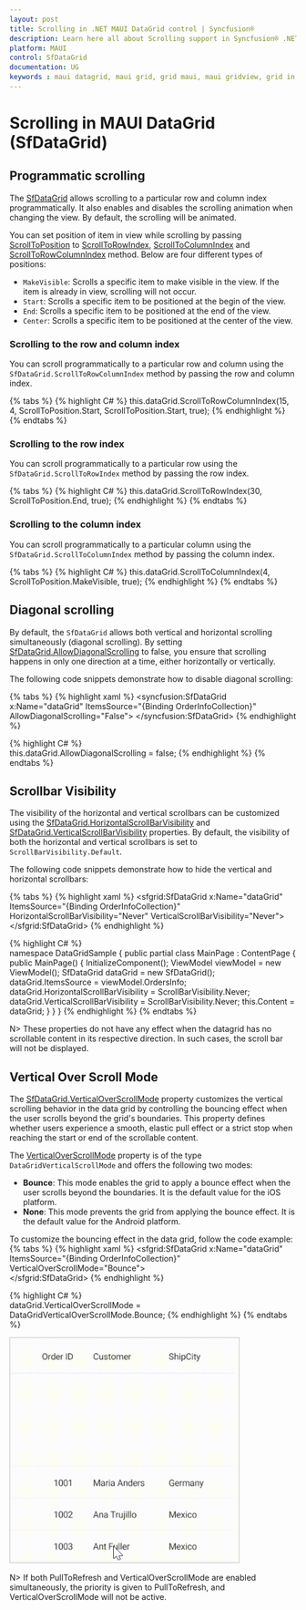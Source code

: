 ```yaml
---
layout: post
title: Scrolling in .NET MAUI DataGrid control | Syncfusion®
description: Learn here all about Scrolling support in Syncfusion® .NET MAUI DataGrid (SfDataGrid) control and more.
platform: MAUI
control: SfDataGrid
documentation: UG
keywords : maui datagrid, maui grid, grid maui, maui gridview, grid in maui, .net maui datagrid, .net maui grid, .net grid maui, .net maui scrolling, maui scrolling
---
```


# Scrolling in MAUI DataGrid (SfDataGrid)

## Programmatic scrolling

The [SfDataGrid](https://help.syncfusion.com/cr/maui/Syncfusion.Maui.DataGrid.SfDataGrid.html) allows scrolling to a particular row and column index programmatically. It also enables and disables the scrolling animation when changing the view. By default, the scrolling will be animated.

You can set position of item in view while scrolling by passing [ScrollToPosition](https://learn.microsoft.com/en-us/dotnet/api/microsoft.maui.controls.scrolltoposition?view=net-maui-6.0) to [ScrollToRowIndex](https://help.syncfusion.com/cr/maui/Syncfusion.Maui.DataGrid.SfDataGrid.html#Syncfusion_Maui_DataGrid_SfDataGrid_ScrollToRowIndex_System_Int32_Microsoft_Maui_Controls_ScrollToPosition_System_Boolean_), [ScrollToColumnIndex](https://help.syncfusion.com/cr/maui/Syncfusion.Maui.DataGrid.SfDataGrid.html#Syncfusion_Maui_DataGrid_SfDataGrid_ScrollToColumnIndex_System_Int32_Microsoft_Maui_Controls_ScrollToPosition_System_Boolean_) and [ScrollToRowColumnIndex](https://help.syncfusion.com/cr/maui/Syncfusion.Maui.DataGrid.SfDataGrid.html#Syncfusion_Maui_DataGrid_SfDataGrid_ScrollToRowColumnIndex_System_Int32_System_Int32_Microsoft_Maui_Controls_ScrollToPosition_Microsoft_Maui_Controls_ScrollToPosition_System_Boolean_) method. Below are four different types of positions:

* `MakeVisible`: Scrolls a specific item to make visible in the view. If the item is already in view, scrolling will not occur.
* `Start`: Scrolls a specific item to be positioned at the begin of the view.
* `End`: Scrolls a specific item to be positioned at the end of the view.
* `Center`: Scrolls a specific item to be positioned at the center of the view.

### Scrolling to the row and column index

You can scroll programmatically to a particular row and column using the `SfDataGrid.ScrollToRowColumnIndex` method by passing the row and column index.

{% tabs %}
{% highlight C# %}
this.dataGrid.ScrollToRowColumnIndex(15, 4, ScrollToPosition.Start, ScrollToPosition.Start, true);
{% endhighlight %}
{% endtabs %}

### Scrolling to the row index

You can scroll programmatically to a particular row using the `SfDataGrid.ScrollToRowIndex` method by passing the row index.

{% tabs %}
{% highlight C# %}
this.dataGrid.ScrollToRowIndex(30, ScrollToPosition.End, true);
{% endhighlight %}
{% endtabs %}

### Scrolling to the column index

You can scroll programmatically to a particular column using the `SfDataGrid.ScrollToColumnIndex` method by passing the column index.

{% tabs %}
{% highlight C# %}
this.dataGrid.ScrollToColumnIndex(4, ScrollToPosition.MakeVisible, true);
{% endhighlight %}
{% endtabs %}

## Diagonal scrolling

By default, the `SfDataGrid` allows both vertical and horizontal scrolling simultaneously (diagonal scrolling). By setting [SfDataGrid.AllowDiagonalScrolling](https://help.syncfusion.com/cr/maui/Syncfusion.Maui.DataGrid.SfDataGrid.html#Syncfusion_Maui_DataGrid_SfDataGrid_AllowDiagonalScrolling) to false, you ensure that scrolling happens in only one direction at a time, either horizontally or vertically.

The following code snippets demonstrate how to disable diagonal scrolling:

{% tabs %}
{% highlight xaml %}
<syncfusion:SfDataGrid x:Name="dataGrid"
                           ItemsSource="{Binding OrderInfoCollection}"
                           AllowDiagonalScrolling="False">
  </syncfusion:SfDataGrid>
{% endhighlight %}

{% highlight C# %}  
this.dataGrid.AllowDiagonalScrolling = false;
{% endhighlight %}
{% endtabs %}

## Scrollbar Visibility

The visibility of the horizontal and vertical scrollbars can be customized using the [SfDataGrid.HorizontalScrollBarVisibility](https://help.syncfusion.com/cr/maui/Syncfusion.Maui.DataGrid.SfDataGrid.html#Syncfusion_Maui_DataGrid_SfDataGrid_HorizontalScrollBarVisibilityProperty) and [SfDataGrid.VerticalScrollBarVisibility](https://help.syncfusion.com/cr/maui/Syncfusion.Maui.DataGrid.SfDataGrid.html#Syncfusion_Maui_DataGrid_SfDataGrid_VerticalScrollBarVisibilityProperty) properties. By default, the visibility of both the horizontal and vertical scrollbars is set to `ScrollBarVisibility.Default`.

The following code snippets demonstrate how to hide the vertical and horizontal scrollbars:

{% tabs %}
{% highlight xaml %}
    <sfgrid:SfDataGrid x:Name="dataGrid"                                       
                       ItemsSource="{Binding OrderInfoCollection}"         
                       HorizontalScrollBarVisibility="Never"
                       VerticalScrollBarVisibility="Never">   
    </sfgrid:SfDataGrid> 
{% endhighlight %}

{% highlight C# %}  
namespace DataGridSample
{
    public partial class MainPage : ContentPage
    {
        public MainPage()
        {
            InitializeComponent();
            ViewModel viewModel = new ViewModel();
            SfDataGrid dataGrid = new SfDataGrid();
            dataGrid.ItemsSource = viewModel.OrdersInfo;   
            dataGrid.HorizontalScrollBarVisibility = ScrollBarVisibility.Never;
            dataGrid.VerticalScrollBarVisibility = ScrollBarVisibility.Never;
            this.Content = dataGrid;
        }
    }
}
{% endhighlight %}
{% endtabs %}

N> These properties do not have any effect when the datagrid has no scrollable content in its respective direction. In such cases, the scroll bar will not be displayed.

## Vertical Over Scroll Mode

The [SfDataGrid.VerticalOverScrollMode](https://help.syncfusion.com/cr/maui/Syncfusion.Maui.DataGrid.SfDataGrid.html#Syncfusion_Maui_DataGrid_SfDataGrid_VerticalOverScrollMode) property customizes the vertical scrolling behavior in the data grid by controlling the bouncing effect when the user scrolls beyond the grid's boundaries. This property defines whether users experience a smooth, elastic pull effect or a strict stop when reaching the start or end of the scrollable content.

The [VerticalOverScrollMode](https://help.syncfusion.com/cr/maui/Syncfusion.Maui.DataGrid.SfDataGrid.html#Syncfusion_Maui_DataGrid_SfDataGrid_VerticalOverScrollMode) property is of the type `DataGridVerticalScrollMode` and offers the following two modes:

- **Bounce**: This mode enables the grid to apply a bounce effect when the user scrolls beyond the boundaries. It is the default value for the iOS platform.
- **None**: This mode prevents the grid from applying the bounce effect. It is the default value for the Android platform.

To customize the bouncing effect in the data grid, follow the code example:
{% tabs %}
{% highlight xaml %}
    <sfgrid:SfDataGrid x:Name="dataGrid"                                       
                       ItemsSource="{Binding OrderInfoCollection}"         
                       VerticalOverScrollMode="Bounce">   
    </sfgrid:SfDataGrid> 
{% endhighlight %}

{% highlight C# %}  
dataGrid.VerticalOverScrollMode = DataGridVerticalOverScrollMode.Bounce;
{% endhighlight %}
{% endtabs %}

 <img alt="Vertical-OverScroll-Mode" src="Images\scrolling\maui-datagrid-verticaloverscrollMode.gif" width="404" height="396"/>

N>
If both PullToRefresh and VerticalOverScrollMode are enabled simultaneously, the priority is given to PullToRefresh, and VerticalOverScrollMode will not be active.
